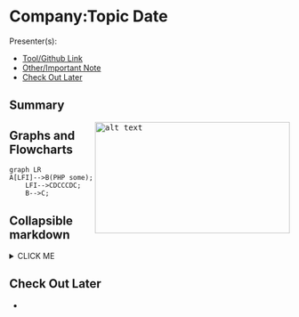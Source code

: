 # Company:Topic Date

Presenter(s):
- [Tool/Github Link]()
- [Other/Important Note](#)
- [Check Out Later](#Check-Out-Later)



## Summary

<kbd><img src="" width="350" height="200" align="right" alt="alt text"></kbd>



## Graphs and Flowcharts
```mermaid
graph LR
A[LFI]-->B(PHP some);
	LFI-->CDCCCDC;
	B-->C;
```

## Collapsible markdown

<details><summary>CLICK ME</summary>
<p>
I was hidden, but now I am not!
</p>
</details>


## Check Out Later

- 
